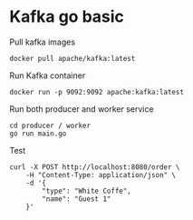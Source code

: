 # Kafka go basic

Pull kafka images

```
docker pull apache/kafka:latest
```

Run Kafka container

```
docker run -p 9092:9092 apache:kafka:latest
```

Run both producer and worker service

```
cd producer / worker
go run main.go
```

Test

```
curl -X POST http://localhost:8080/order \
    -H "Content-Type: application/json" \
    -d '{
        "type": "White Coffe",
        "name": "Guest 1"
    }'
```
